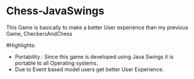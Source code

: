 # Chess-JavaSwings
This Game is basically to make a better User experience than my previous Game, CheckersAndChess

#Highlights:
- Portability : Since this game is developed using Java Swings it is portable to all Operating systems.
- Due to Event based model users get better User Experience.
